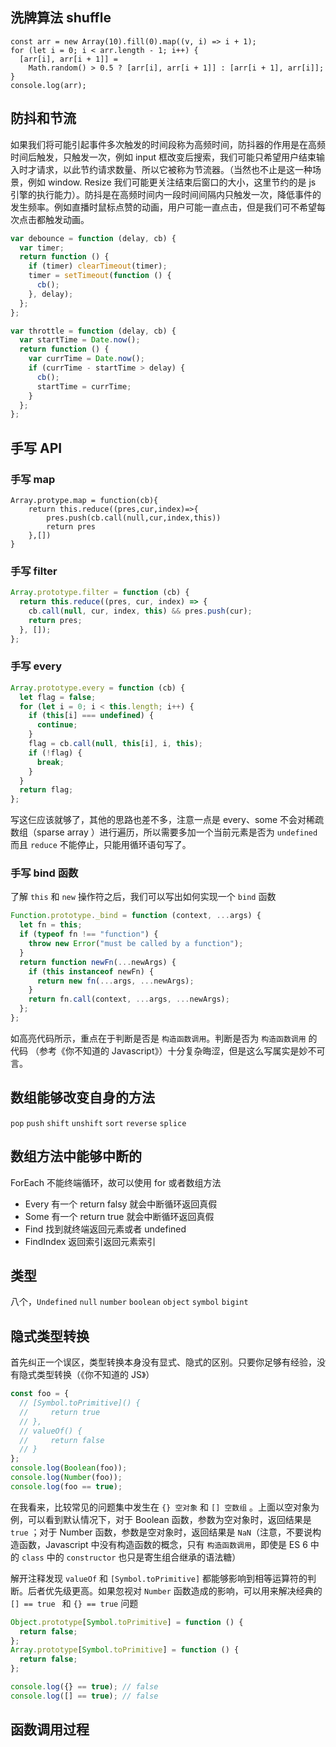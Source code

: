 ## 洗牌算法 shuffle

```
const arr = new Array(10).fill(0).map((v, i) => i + 1);
for (let i = 0; i < arr.length - 1; i++) {
  [arr[i], arr[i + 1]] =
    Math.random() > 0.5 ? [arr[i], arr[i + 1]] : [arr[i + 1], arr[i]];
}
console.log(arr);

```

## 防抖和节流

如果我们将可能引起事件多次触发的时间段称为高频时间，防抖器的作用是在高频时间后触发，只触发一次，例如 input 框改变后搜索，我们可能只希望用户结束输入时才请求，以此节约请求数量、所以它被称为节流器。（当然也不止是这一种场景，例如 window. Resize 我们可能更关注结束后窗口的大小，这里节约的是 js 引擎的执行能力）。防抖是在高频时间内一段时间间隔内只触发一次，降低事件的发生频率。例如直播时鼠标点赞的动画，用户可能一直点击，但是我们可不希望每次点击都触发动画。

```js
var debounce = function (delay, cb) {
  var timer;
  return function () {
    if (timer) clearTimeout(timer);
    timer = setTimeout(function () {
      cb();
    }, delay);
  };
};

var throttle = function (delay, cb) {
  var startTime = Date.now();
  return function () {
    var currTime = Date.now();
    if (currTime - startTime > delay) {
      cb();
      startTime = currTime;
    }
  };
};
```

## 手写 API

### 手写 map

```js{3}
Array.protype.map = function(cb){
    return this.reduce((pres,cur,index)=>{
        pres.push(cb.call(null,cur,index,this))
        return pres
    },[])
}
```

### 手写 filter

```js
Array.prototype.filter = function (cb) {
  return this.reduce((pres, cur, index) => {
    cb.call(null, cur, index, this) && pres.push(cur);
    return pres;
  }, []);
};
```

### 手写 every

```js
Array.prototype.every = function (cb) {
  let flag = false;
  for (let i = 0; i < this.length; i++) {
    if (this[i] === undefined) {
      continue;
    }
    flag = cb.call(null, this[i], i, this);
    if (!flag) {
      break;
    }
  }
  return flag;
};
```

写这仨应该就够了，其他的思路也差不多，注意一点是 every、some 不会对稀疏数组（sparse array ）进行遍历，所以需要多加一个当前元素是否为 `undefined` 而且 `reduce` 不能停止，只能用循环语句写了。

### 手写 bind 函数

了解 `this` 和 `new` 操作符之后，我们可以写出如何实现一个 `bind` 函数

```js {7}
Function.prototype._bind = function (context, ...args) {
  let fn = this;
  if (typeof fn !== "function") {
    throw new Error("must be called by a function");
  }
  return function newFn(...newArgs) {
    if (this instanceof newFn) {
      return new fn(...args, ...newArgs);
    }
    return fn.call(context, ...args, ...newArgs);
  };
};
```

如高亮代码所示，重点在于判断是否是 `构造函数调用`。判断是否为 `构造函数调用` 的代码 （参考《你不知道的 Javascript》）十分复杂晦涩，但是这么写属实是妙不可言。

## 数组能够改变自身的方法

`pop` `push` `shift` `unshift` `sort` `reverse` `splice`

## 数组方法中能够中断的

ForEach 不能终端循环，故可以使用 for 或者数组方法

- Every 有一个 return falsy 就会中断循环返回真假
- Some 有一个 return true 就会中断循环返回真假
- Find 找到就终端返回元素或者 undefined
- FindIndex 返回索引返回元素索引

## 类型

八个，`Undefined` `null` `number` `boolean` `object` `symbol` `bigint`

## 隐式类型转换

首先纠正一个误区，类型转换本身没有显式、隐式的区别。只要你足够有经验，没有隐式类型转换（《你不知道的 JS》）

```js
const foo = {
  // [Symbol.toPrimitive]() {
  //     return true
  // },
  // valueOf() {
  //     return false
  // }
};
console.log(Boolean(foo));
console.log(Number(foo));
console.log(foo == true);
```

在我看来，比较常见的问题集中发生在 `{} 空对象` 和 `[] 空数组` 。上面以空对象为例，可以看到默认情况下，对于 Boolean 函数，参数为空对象时，返回结果是 `true` ；对于 Number 函数，参数是空对象时，返回结果是 `NaN`（注意，不要说构造函数，Javascript 中没有构造函数的概念，只有 `构造函数调用`，即使是 ES 6 中的 `class` 中的 `constructor` 也只是寄生组合继承的语法糖）

解开注释发现 `valueOf` 和 `[Symbol.toPrimitive]` 都能够影响到相等运算符的判断。后者优先级更高。如果忽视对 `Number` 函数造成的影响，可以用来解决经典的 `[] == true ` 和 `{} == true` 问题

```js
Object.prototype[Symbol.toPrimitive] = function () {
  return false;
};
Array.prototype[Symbol.toPrimitive] = function () {
  return false;
};

console.log({} == true); // false
console.log([] == true); // false
```

## 函数调用过程
